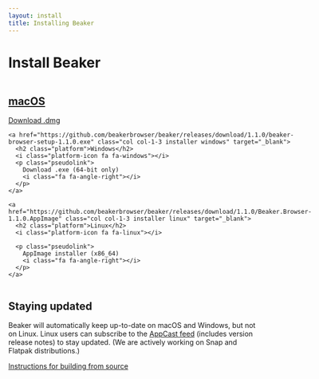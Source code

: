 ```yaml
---
layout: install
title: Installing Beaker
---
```


# Install Beaker

<div class="columns">
  <div class="col col-1-3 installers">
    <a href="https://github.com/beakerbrowser/beaker/releases/download/1.1.0/beaker-browser-1.1.0.dmg" class="installer macos" target="_blank">
      <h2 class="platform">macOS</h2>
      <i class="platform-icon fa fa-apple"></i>
      <p class="pseudolink">
        Download .dmg
        <i class="fa fa-angle-right"></i>
      </p>
    </a>

    <a href="https://github.com/beakerbrowser/beaker/releases/download/1.1.0/beaker-browser-setup-1.1.0.exe" class="col col-1-3 installer windows" target="_blank">
      <h2 class="platform">Windows</h2>
      <i class="platform-icon fa fa-windows"></i>
      <p class="pseudolink">
        Download .exe (64-bit only)
        <i class="fa fa-angle-right"></i>
      </p>
    </a>

    <a href="https://github.com/beakerbrowser/beaker/releases/download/1.1.0/Beaker.Browser-1.1.0.AppImage" class="col col-1-3 installer linux" target="_blank">
      <h2 class="platform">Linux</h2>
      <i class="platform-icon fa fa-linux"></i>

      <p class="pseudolink">
        AppImage installer (x86_64)
        <i class="fa fa-angle-right"></i>
      </p>
    </a>
  </div>
</div>

## Staying updated

Beaker will automatically keep up-to-date on macOS and Windows, but not on Linux. Linux users can subscribe to the [AppCast feed](https://github.com/beakerbrowser/beaker/releases.atom) (includes version release notes) to stay updated. (We are actively working on Snap and Flatpak distributions.)

[Instructions for building from source <span class="fa fa-external-link"></span>](https://github.com/beakerbrowser/beaker#building-from-source)
